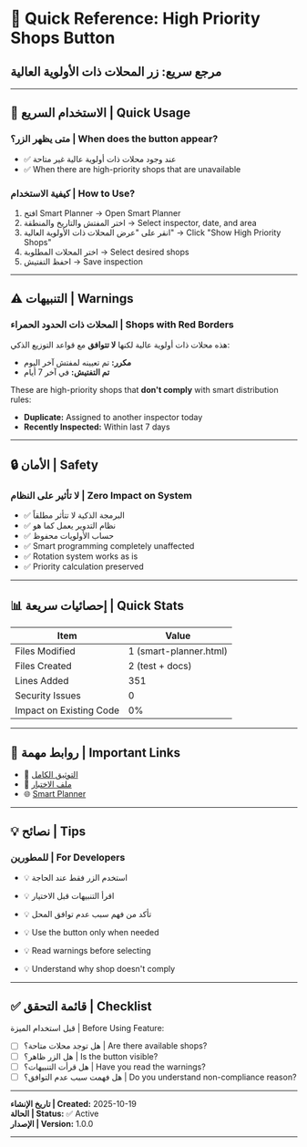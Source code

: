 # 🎯 Quick Reference: High Priority Shops Button
## مرجع سريع: زر المحلات ذات الأولوية العالية

---

## 📌 الاستخدام السريع | Quick Usage

### متى يظهر الزر؟ | When does the button appear?
- ✅ عند وجود محلات ذات أولوية عالية غير متاحة
- ✅ When there are high-priority shops that are unavailable

### كيفية الاستخدام | How to Use?
1. افتح Smart Planner → Open Smart Planner
2. اختر المفتش والتاريخ والمنطقة → Select inspector, date, and area
3. انقر على "عرض المحلات ذات الأولوية العالية" → Click "Show High Priority Shops"
4. اختر المحلات المطلوبة → Select desired shops
5. احفظ التفتيش → Save inspection

---

## ⚠️ التنبيهات | Warnings

### المحلات ذات الحدود الحمراء | Shops with Red Borders
هذه محلات ذات أولوية عالية لكنها **لا تتوافق** مع قواعد التوزيع الذكي:
- **مكرر:** تم تعيينه لمفتش آخر اليوم
- **تم التفتيش:** في آخر 7 أيام

These are high-priority shops that **don't comply** with smart distribution rules:
- **Duplicate:** Assigned to another inspector today
- **Recently Inspected:** Within last 7 days

---

## 🔒 الأمان | Safety

### لا تأثير على النظام | Zero Impact on System
- ✅ البرمجة الذكية لا تتأثر مطلقاً
- ✅ نظام التدوير يعمل كما هو
- ✅ حساب الأولويات محفوظ
- ✅ Smart programming completely unaffected
- ✅ Rotation system works as is
- ✅ Priority calculation preserved

---

## 📊 إحصائيات سريعة | Quick Stats

| Item | Value |
|------|-------|
| Files Modified | 1 (smart-planner.html) |
| Files Created | 2 (test + docs) |
| Lines Added | 351 |
| Security Issues | 0 |
| Impact on Existing Code | 0% |

---

## 🔗 روابط مهمة | Important Links

- 📄 [التوثيق الكامل](HIGH_PRIORITY_BUTTON_FEATURE_AR.md)
- 🧪 [ملف الاختبار](test_high_priority_button.html)
- 🌐 [Smart Planner](smart-planner.html)

---

## 💡 نصائح | Tips

### للمطورين | For Developers
- 💡 استخدم الزر فقط عند الحاجة
- 💡 اقرأ التنبيهات قبل الاختيار
- 💡 تأكد من فهم سبب عدم توافق المحل

- 💡 Use the button only when needed
- 💡 Read warnings before selecting
- 💡 Understand why shop doesn't comply

---

## ✅ قائمة التحقق | Checklist

قبل استخدام الميزة | Before Using Feature:
- [ ] هل توجد محلات متاحة؟ | Are there available shops?
- [ ] هل الزر ظاهر؟ | Is the button visible?
- [ ] هل قرأت التنبيهات؟ | Have you read the warnings?
- [ ] هل فهمت سبب عدم التوافق؟ | Do you understand non-compliance reason?

---

**تاريخ الإنشاء | Created:** 2025-10-19  
**الحالة | Status:** ✅ Active  
**الإصدار | Version:** 1.0.0

---
